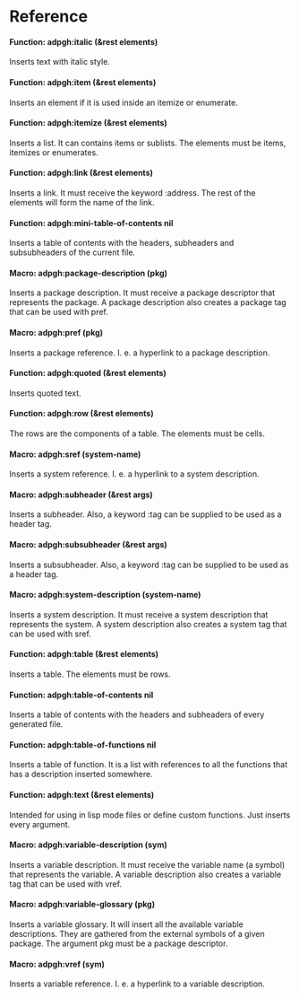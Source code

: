 <a id="header-adp-github-reference"></a>
# Reference

#### Function: adpgh:italic (&rest elements)

Inserts text with italic style\.

#### Function: adpgh:item (&rest elements)

Inserts an element if it is used inside an itemize or enumerate\.

#### Function: adpgh:itemize (&rest elements)

Inserts a list\. It can contains items or sublists\. The elements must be items\, itemizes or enumerates\.

#### Function: adpgh:link (&rest elements)

Inserts a link\. It must receive the keyword \:address\. The rest of the elements will form the name of the
link\.

#### Function: adpgh:mini-table-of-contents nil

Inserts a table of contents with the headers\, subheaders and subsubheaders of the current file\.

#### Macro: adpgh:package-description (pkg)

Inserts a package description\. It must receive a package descriptor that represents the package\. 
A package description also creates a package tag that can be used with pref\.

#### Macro: adpgh:pref (pkg)

Inserts a package reference\. I\. e\. a hyperlink to a package description\.

#### Function: adpgh:quoted (&rest elements)

Inserts quoted text\.

#### Function: adpgh:row (&rest elements)

The rows are the components of a table\. The elements must be cells\.

#### Macro: adpgh:sref (system-name)

Inserts a system reference\. I\. e\. a hyperlink to a system description\.

#### Macro: adpgh:subheader (&rest args)

Inserts a subheader\. Also\, a keyword \:tag can be supplied to be used as a header tag\.

#### Macro: adpgh:subsubheader (&rest args)

Inserts a subsubheader\. Also\, a keyword \:tag can be supplied to be used as a header tag\.

#### Macro: adpgh:system-description (system-name)

Inserts a system description\. It must receive a system description that represents the system\. 
A system description also creates a system tag that can be used with sref\.

#### Function: adpgh:table (&rest elements)

Inserts a table\. The elements must be rows\.

#### Function: adpgh:table-of-contents nil

Inserts a table of contents with the headers and subheaders of every generated file\.

#### Function: adpgh:table-of-functions nil

Inserts a table of function\. It is a list with references to all the functions that has a description
inserted somewhere\.

#### Function: adpgh:text (&rest elements)

Intended for using in lisp mode files or define custom functions\. Just inserts every argument\.

#### Macro: adpgh:variable-description (sym)

Inserts a variable description\. It must receive the variable name \(a symbol\) that represents the variable\. 
A variable description also creates a variable tag that can be used with vref\.

#### Macro: adpgh:variable-glossary (pkg)

Inserts a variable glossary\. It will insert all the available variable descriptions\. They are gathered from
the external symbols of a given package\. The argument pkg must be a package descriptor\.

#### Macro: adpgh:vref (sym)

Inserts a variable reference\. I\. e\. a hyperlink to a variable description\.